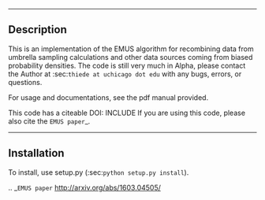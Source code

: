 -----------
Description
-----------

This is an implementation of the EMUS algorithm for recombining data 
from umbrella sampling calculations and other data sources coming from
biased probability densities.  The code is still very much in Alpha,
please contact the Author at :sec:`thiede at uchicago dot edu` with 
any bugs, errors, or questions.

For usage and documentations, see the pdf manual provided.

This code has a citeable DOI: INCLUDE
If you are using this code, please also cite the `EMUS paper`_. 

------------
Installation
------------
To install, use setup.py (:sec:`python setup.py install`).

.. _`EMUS paper` http://arxiv.org/abs/1603.04505/

